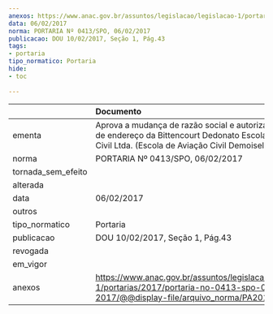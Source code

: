 ```yaml
---
anexos: https://www.anac.gov.br/assuntos/legislacao/legislacao-1/portarias/2017/portaria-no-0413-spo-06-02-2017/@@display-file/arquivo_norma/PA2017-0413.pdf
data: 06/02/2017
norma: PORTARIA Nº 0413/SPO, 06/02/2017
publicacao: DOU 10/02/2017, Seção 1, Pág.43
tags:
- portaria
tipo_normatico: Portaria
hide: 
- toc 
 
---
```


|                    | Documento                                                                                                                                                     |
|:-------------------|:--------------------------------------------------------------------------------------------------------------------------------------------------------------|
| ementa             | Aprova a mudança de razão social e autoriza a mudança de endereço da Bittencourt Dedonato Escola de Aviação Civil Ltda. (Escola de Aviação Civil Demoiselle). |
| norma              | PORTARIA Nº 0413/SPO, 06/02/2017                                                                                                                              |
| tornada_sem_efeito |                                                                                                                                                               |
| alterada           |                                                                                                                                                               |
| data               | 06/02/2017                                                                                                                                                    |
| outros             |                                                                                                                                                               |
| tipo_normatico     | Portaria                                                                                                                                                      |
| publicacao         | DOU 10/02/2017, Seção 1, Pág.43                                                                                                                               |
| revogada           |                                                                                                                                                               |
| em_vigor           |                                                                                                                                                               |
| anexos             | https://www.anac.gov.br/assuntos/legislacao/legislacao-1/portarias/2017/portaria-no-0413-spo-06-02-2017/@@display-file/arquivo_norma/PA2017-0413.pdf          |